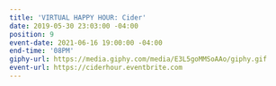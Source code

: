 ```yaml
---
title: 'VIRTUAL HAPPY HOUR: Cider'
date: 2019-05-30 23:03:00 -04:00
position: 9
event-date: 2021-06-16 19:00:00 -04:00
end-time: '08PM'
giphy-url: https://media.giphy.com/media/E3L5goMMSoAAo/giphy.gif
event-url: https://ciderhour.eventbrite.com
---
```


